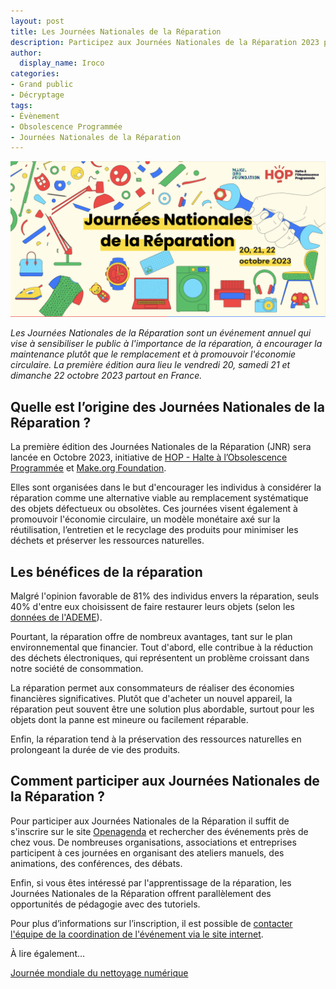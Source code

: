 ```yaml
---
layout: post
title: Les Journées Nationales de la Réparation
description: Participez aux Journées Nationales de la Réparation 2023 pour contribuer à réduire les déchets et préserver l'environnement !
author:
  display_name: Iroco
categories:
- Grand public
- Décryptage
tags:
- Évènement
- Obsolescence Programmée
- Journées Nationales de la Réparation
---
```

![Illustration de l'article](/images/JNR/JNR-2023.png)

*Les Journées Nationales de la Réparation sont un événement annuel qui vise à sensibiliser le public à l'importance de la réparation, à encourager la maintenance plutôt que le remplacement et à promouvoir l'économie circulaire. La première édition aura lieu le vendredi 20, samedi 21 et dimanche 22 octobre 2023 partout en France.*

## Quelle est l’origine des Journées Nationales de la Réparation ?

La première édition des Journées Nationales de la Réparation (JNR) sera lancée en Octobre 2023, initiative de [HOP - Halte à l’Obsolescence Programmée](https://www.halteobsolescence.org/) et [Make.org Foundation](https://make.org/FR). 

Elles sont organisées dans le but d'encourager les individus à considérer la réparation comme une alternative viable au remplacement systématique des objets défectueux ou obsolètes. Ces journées visent également à promouvoir l'économie circulaire, un modèle monétaire axé sur la réutilisation, l’entretien et le recyclage des produits pour minimiser les déchets et préserver les ressources naturelles.

## Les bénéfices de la réparation

Malgré l'opinion favorable de 81% des individus envers la réparation, seuls 40% d'entre eux choisissent de faire restaurer leurs objets (selon les [données de l'ADEME](https://infos.ademe.fr/magazine-juin-2021/faits-et-chiffres/indice-de-reparabilite/)). 

Pourtant, la réparation offre de nombreux avantages, tant sur le plan environnemental que financier. Tout d'abord, elle contribue à la réduction des déchets électroniques, qui représentent un problème croissant dans notre société de consommation. 

La réparation permet aux consommateurs de réaliser des économies financières significatives. Plutôt que d'acheter un nouvel appareil, la réparation peut souvent être une solution plus abordable, surtout pour les objets dont la panne est mineure ou facilement réparable.

Enfin, la réparation tend à la préservation des ressources naturelles en prolongeant la durée de vie des produits.

## Comment participer aux Journées Nationales de la Réparation ?

Pour participer aux Journées Nationales de la Réparation il suffit de s'inscrire sur le site [Openagenda](https://openagenda.com/jn-reparation) et rechercher des événements près de chez vous. De nombreuses organisations, associations et entreprises participent à ces journées en organisant des  ateliers manuels, des animations, des conférences, des débats. 

Enfin, si vous êtes intéressé par l'apprentissage de la réparation, les Journées Nationales de la Réparation offrent parallèlement des opportunités de pédagogie avec des tutoriels. 

Pour plus d’informations sur l’inscription, il est possible de [contacter l'équipe de la coordination de l'événement via le site internet](https://journeesreparation.fr/).

À lire également…

[Journée mondiale du nettoyage numérique](https://blog.iroco.co/digital-cleanup-day/)
